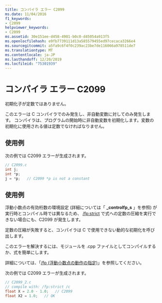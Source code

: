 ```yaml
---
title: コンパイラ エラー C2099
ms.date: 11/04/2016
f1_keywords:
- C2099
helpviewer_keywords:
- C2099
ms.assetid: 30e151ee-d458-4901-b0c0-d45054a913f5
ms.openlocfilehash: e9fb7739111d13a585579455ed97cecaca3266e4
ms.sourcegitcommit: a5fa9c6f4f0c239ac23be7de116066a978511de7
ms.translationtype: MT
ms.contentlocale: ja-JP
ms.lasthandoff: 12/20/2019
ms.locfileid: "75301939"
---
```

# <a name="compiler-error-c2099"></a>コンパイラ エラー C2099

初期化子が定数ではありません。

このエラーは C コンパイラでのみ発生し、非自動変数に対してのみ発生します。  コンパイラは、プログラムの開始時に非自動変数を初期化します。変数の初期化に使用される値は定数でなければなりません。

## <a name="example"></a>使用例

次の例では C2099 エラーが生成されます。

```c
// C2099.c
int j;
int *p;
j = *p;   // C2099 *p is not a constant
```

## <a name="example"></a>使用例

浮動小数点の有効桁数の環境設定 (詳細については「 **_controlfp_s** 」を参照) が実行時とコンパイル時では異なるため、 [/fp:strict](../../c-runtime-library/reference/controlfp-s.md) で式への定数の圧縮を実行できない場合にも、C2099 が発生します。

定数の圧縮が失敗すると、コンパイラは C で使用できない動的な初期化を呼び出します。

このエラーを解決するには、モジュールを .cpp ファイルとしてコンパイルするか、式を簡単にします。

詳細については、「[/fp (浮動小数点の動作の指定)](../../build/reference/fp-specify-floating-point-behavior.md)」を参照してください。

次の例では C2099 エラーが生成されます。

```c
// C2099_2.c
// compile with: /fp:strict /c
float X = 2.0 - 1.0;   // C2099
float X2 = 1.0;   // OK
```
